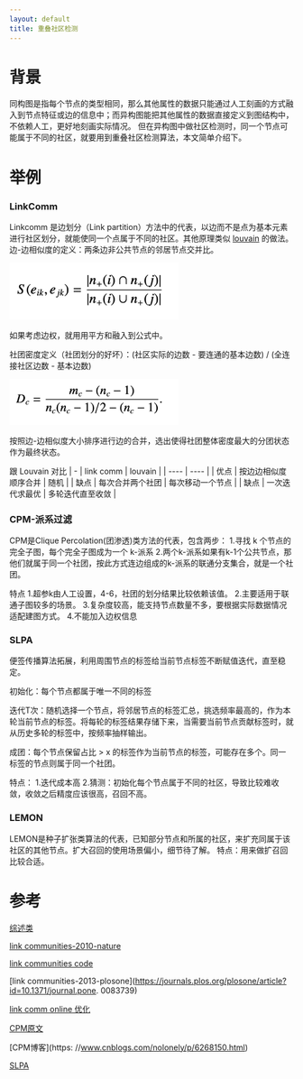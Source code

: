 ```yaml
---
layout: default
title: 重叠社区检测
---
```


# 背景
同构图是指每个节点的类型相同，那么其他属性的数据只能通过人工刻画的方式融入到节点特征或边的信息中；而异构图能把其他属性的数据直接定义到图结构中，不依赖人工，更好地刻画实际情况。
但在异构图中做社区检测时，同一个节点可能属于不同的社区，就要用到重叠社区检测算法，本文简单介绍下。

# 举例
### LinkComm

Linkcomm 是边划分（Link partition）方法中的代表，以边而不是点为基本元素进行社区划分，就能使同一个点属于不同的社区。其他原理类似 [louvain](http://www.informal.top/index.php/archives/63/) 的做法。
边-边相似度的定义：两条边非公共节点的邻居节点交并比。

<img src="/images/2022/08/4082778924.png" width=300>

如果考虑边权，就用用平方和融入到公式中。

社团密度定义（社团划分的好坏）：(社区实际的边数 - 要连通的基本边数) / (全连接社区边数 - 基本边数)

<img src="/images/2022/08/2708111866.png" width=300>

按照边-边相似度大小排序进行边的合并，选出使得社团整体密度最大的分团状态作为最终状态。

跟 Louvain 对比
|  -   | link comm  | louvain  |
|  ----  | ----  |
| 优点 | 按边边相似度顺序合并 | 随机 |
| 缺点  | 每次合并两个社团 | 每次移动一个节点 |
| 缺点 | 一次迭代求最优 | 多轮迭代直至收敛 |

### CPM-派系过滤
CPM是Clique Percolation(团渗透)类方法的代表，包含两步：
1.寻找 k 个节点的完全子图，每个完全子图成为一个 k-派系
2.两个k-派系如果有k-1个公共节点，那他们就属于同一个社团，按此方式连边组成的k-派系的联通分支集合，就是一个社团。

特点
1.超参k由人工设置，4-6，社团的划分结果比较依赖该值。
2.主要适用于联通子图较多的场景。
3.复杂度较高，能支持节点数量不多，要根据实际数据情况适配建图方式。
4.不能加入边权信息

### SLPA
便签传播算法拓展，利用周围节点的标签给当前节点标签不断赋值迭代，直至稳定。

初始化：每个节点都属于唯一不同的标签

迭代T次：随机选择一个节点，将邻居节点的标签汇总，挑选频率最高的，作为本轮当前节点的标签。将每轮的标签结果存储下来，当需要当前节点贡献标签时，就从历史多轮的标签中，按频率抽样输出。

成团：每个节点保留占比 > x 的标签作为当前节点的标签，可能存在多个。同一标签的节点则属于同一个社团。

特点：
1.迭代成本高
2.猜测：初始化每个节点属于不同的社区，导致比较难收敛，收敛之后精度应该很高，召回不高。

### LEMON
LEMON是种子扩张类算法的代表，已知部分节点和所属的社区，来扩充同属于该社区的其他节点。扩大召回的使用场景偏小，细节待了解。
特点：用来做扩召回比较合适。


# 参考
[综述类](https://zhuanlan.zhihu.com/p/469003283)

[link communities-2010-nature](https://arxiv.org/pdf/0903.3178.pdf)

[link communities code](https://github.com/bagrow/linkcomm)

[link communities-2013-plosone](https://journals.plos.org/plosone/article?id=10.1371/journal.pone.
0083739)

[link comm online 优化](https://www.researchgate.net/publication26720899_Line_Graphs_Link_Partitions_and_Overlapping_Communities)

[CPM原文](https://www.researchgate.net/publication/7797121_Uncovering_the_overlapping_community_structure_of_complex_networks_in_nature_and_society)

[CPM博客](https: //www.cnblogs.com/nolonely/p/6268150.html)

[SLPA](https://icode9.com/content-1-1321851.html)
